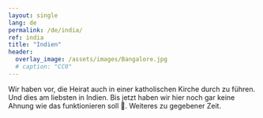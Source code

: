 ```yaml
---
layout: single
lang: de
permalink: /de/india/
ref: india
title: "Indien"
header:
  overlay_image: /assets/images/Bangalore.jpg
  # caption: "CC0"
---
```


Wir haben vor, die Heirat auch in einer katholischen Kirche durch zu führen. Und dies am liebsten in Indien.
Bis jetzt haben wir hier noch gar keine Ahnung wie das funktionieren soll :grimacing:. Weiteres zu gegebener Zeit.